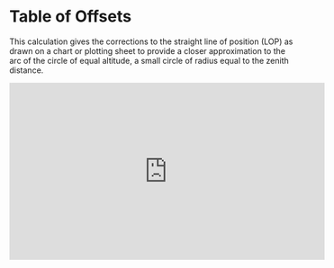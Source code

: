 # Table of Offsets
This calculation gives the corrections to the straight line of position (LOP) as drawn on a chart or plotting sheet to provide a closer approximation to the arc of the circle of equal altitude, a small circle of radius equal to the zenith distance.

<iframe width="560" height="315" src="https://www.youtube.com/embed/70rP2fLq6pU" title="YouTube video player" frameborder="0" allow="accelerometer; autoplay; clipboard-write; encrypted-media; gyroscope; picture-in-picture" allowfullscreen></iframe>
